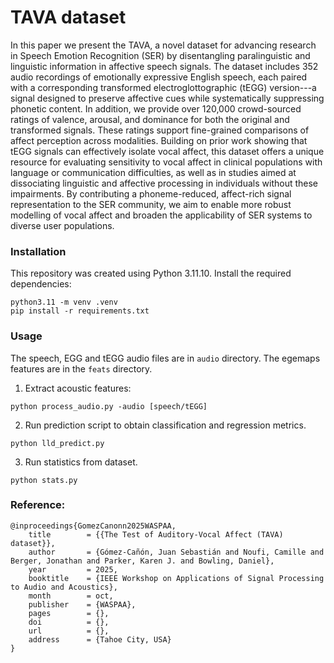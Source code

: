 # TAVA dataset

In this paper we present the TAVA, a novel dataset for advancing research in Speech Emotion Recognition (SER) by disentangling paralinguistic and linguistic information in affective speech signals. 
The dataset includes 352 audio recordings of emotionally expressive English speech, each paired with a corresponding transformed electroglottographic (tEGG) version---a signal designed to preserve affective cues while systematically suppressing phonetic content. 
In addition, we provide over 120,000 crowd-sourced ratings of valence, arousal, and dominance for both the original and transformed signals. 
These ratings support fine-grained comparisons of affect perception across modalities. 
Building on prior work showing that tEGG signals can effectively isolate vocal affect, this dataset offers a unique resource for evaluating sensitivity to vocal affect in clinical populations with language or communication difficulties, as well as in studies aimed at dissociating linguistic and affective processing in individuals without these impairments.
By contributing a phoneme-reduced, affect-rich signal representation to the SER community, we aim to enable more robust modelling of vocal affect and broaden the applicability of SER systems to diverse user populations. 

### Installation 
This repository was created using Python 3.11.10. Install the required dependencies:
```
python3.11 -m venv .venv
pip install -r requirements.txt
```

### Usage
The speech, EGG and tEGG audio files are in `audio` directory. The egemaps features are in the `feats` directory.

1. Extract acoustic features:
```
python process_audio.py -audio [speech/tEGG] 
```

2. Run prediction script to obtain classification and regression metrics. 
```
python lld_predict.py 
```

3. Run statistics from dataset. 
```
python stats.py 
```


### Reference:
```
@inproceedings{GomezCanonn2025WASPAA,
	title        = {{The Test of Auditory-Vocal Affect (TAVA) dataset}},
	author       = {Gómez-Cañón, Juan Sebastián and Noufi, Camille and Berger, Jonathan and Parker, Karen J. and Bowling, Daniel},
	year         = 2025,
	booktitle    = {IEEE Workshop on Applications of Signal Processing to Audio and Acoustics},
	month        = oct,
	publisher    = {WASPAA},
	pages        = {},
	doi          = {},
	url          = {},
	address      = {Tahoe City, USA}
}
```

